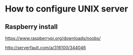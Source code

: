 # How to configure UNIX server #

## Raspberry install ##

https://www.raspberrypi.org/downloads/noobs/

http://serverfault.com/a/316100/344046